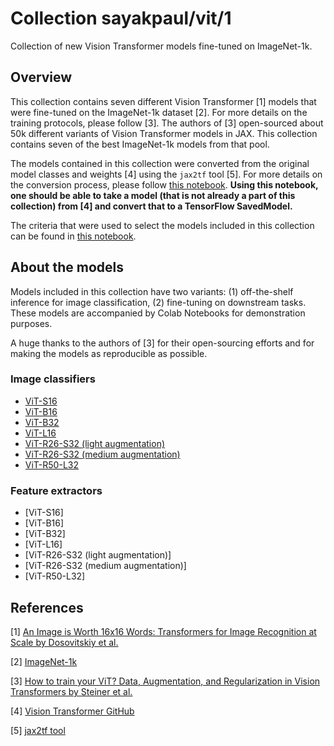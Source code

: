 # Collection sayakpaul/vit/1

Collection of new Vision Transformer models fine-tuned on ImageNet-1k.

<!-- dataset: imagenet-ilsvrc-2012-cls -->
<!-- task: image-classification -->

## Overview

This collection contains seven different Vision Transformer [1] models that were fine-tuned 
on the ImageNet-1k dataset [2]. For more details on the training protocols, please follow [3].
The authors of [3] open-sourced about 50k different variants of Vision Transformer models in JAX. 
This collection contains seven of the best ImageNet-1k models from that pool. 

The models contained in this collection were converted from the original model classes and
weights [4] using the `jax2tf` tool [5]. For more details on the conversion process, please
follow [this notebook](https://colab.research.google.com/github/sayakpaul/ViT-jax2tf/blob/main/conversion.ipynb).
**Using this notebook, one should be able to take a model (that is not already a part of
this collection) from [4] and convert that to a TensorFlow SavedModel.**

The criteria that were used to select the models included in this collection can be found
in [this notebook](https://colab.research.google.com/github/sayakpaul/ViT-jax2tf/blob/main/model-selector.ipynb). 

## About the models

Models included in this collection have two variants: (1) off-the-shelf inference for image
classification, (2) fine-tuning on downstream tasks. These models are accompanied by
Colab Notebooks for demonstration purposes. 

A huge thanks to the authors of [3] for their open-sourcing efforts and for making the models
as reproducible as possible.

### Image classifiers

* [ViT-S16](https://tfhub.dev/sayakpaul/vit_s16_classification/1)
* [ViT-B16](https://tfhub.dev/sayakpaul/vit_b16_classification/1)
* [ViT-B32](https://tfhub.dev/sayakpaul/vit_b32_classification/1)
* [ViT-L16](https://tfhub.dev/sayakpaul/vit_l16_classification/1)
* [ViT-R26-S32 (light augmentation)](https://tfhub.dev/sayakpaul/vit_r26_s32_lightaug_classification/1)
* [ViT-R26-S32 (medium augmentation)](https://tfhub.dev/sayakpaul/vit_r26_s32_medaug_classification/1)
* [ViT-R50-L32](https://tfhub.dev/sayakpaul/vit_r50_l32_classification/1)

### Feature extractors

* [ViT-S16]
* [ViT-B16]
* [ViT-B32]
* [ViT-L16]
* [ViT-R26-S32 (light augmentation)]
* [ViT-R26-S32 (medium augmentation)]
* [ViT-R50-L32]

## References

[1] [An Image is Worth 16x16 Words: Transformers for Image Recognition at Scale by Dosovitskiy et al.](https://arxiv.org/abs/2010.11929)

[2] [ImageNet-1k](https://www.image-net.org/challenges/LSVRC/2012/index.php)

[3] [How to train your ViT? Data, Augmentation, and Regularization in Vision Transformers by Steiner et al.](https://arxiv.org/abs/2106.10270)

[4] [Vision Transformer GitHub](https://github.com/google-research/vision_transformer)

[5] [jax2tf tool](https://github.com/google/jax/tree/main/jax/experimental/jax2tf/)